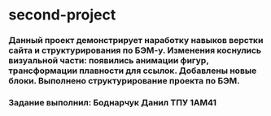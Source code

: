 # second-project
### Данный проект демонстрирует наработку навыков верстки сайта и структурирования по БЭМ-у. Изменения коснулись визуальной части: появились анимации фигур, трансформации плавности для ссылок. Добавлены новые блоки. Выполнено структурирование проекта по БЭМ.
### Задание выполнил: Боднарчук Данил ТПУ 1АМ41
